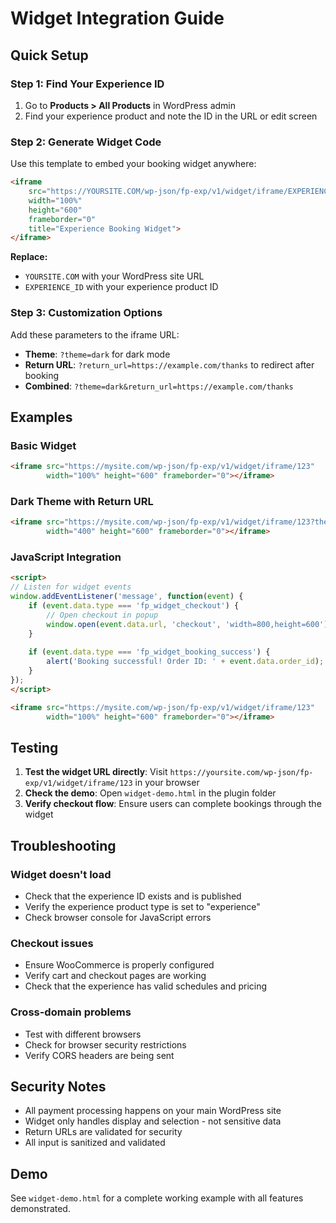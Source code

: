 # Widget Integration Guide

## Quick Setup

### Step 1: Find Your Experience ID
1. Go to **Products > All Products** in WordPress admin
2. Find your experience product and note the ID in the URL or edit screen

### Step 2: Generate Widget Code
Use this template to embed your booking widget anywhere:

```html
<iframe 
    src="https://YOURSITE.COM/wp-json/fp-exp/v1/widget/iframe/EXPERIENCE_ID"
    width="100%" 
    height="600" 
    frameborder="0"
    title="Experience Booking Widget">
</iframe>
```

**Replace:**
- `YOURSITE.COM` with your WordPress site URL
- `EXPERIENCE_ID` with your experience product ID

### Step 3: Customization Options

Add these parameters to the iframe URL:

- **Theme**: `?theme=dark` for dark mode
- **Return URL**: `?return_url=https://example.com/thanks` to redirect after booking
- **Combined**: `?theme=dark&return_url=https://example.com/thanks`

## Examples

### Basic Widget
```html
<iframe src="https://mysite.com/wp-json/fp-exp/v1/widget/iframe/123" 
        width="100%" height="600" frameborder="0"></iframe>
```

### Dark Theme with Return URL
```html
<iframe src="https://mysite.com/wp-json/fp-exp/v1/widget/iframe/123?theme=dark&return_url=https://partner.com/success" 
        width="400" height="600" frameborder="0"></iframe>
```

### JavaScript Integration
```html
<script>
// Listen for widget events
window.addEventListener('message', function(event) {
    if (event.data.type === 'fp_widget_checkout') {
        // Open checkout in popup
        window.open(event.data.url, 'checkout', 'width=800,height=600');
    }
    
    if (event.data.type === 'fp_widget_booking_success') {
        alert('Booking successful! Order ID: ' + event.data.order_id);
    }
});
</script>

<iframe src="https://mysite.com/wp-json/fp-exp/v1/widget/iframe/123" 
        width="100%" height="600" frameborder="0"></iframe>
```

## Testing

1. **Test the widget URL directly**: Visit `https://yoursite.com/wp-json/fp-exp/v1/widget/iframe/123` in your browser
2. **Check the demo**: Open `widget-demo.html` in the plugin folder
3. **Verify checkout flow**: Ensure users can complete bookings through the widget

## Troubleshooting

### Widget doesn't load
- Check that the experience ID exists and is published
- Verify the experience product type is set to "experience"
- Check browser console for JavaScript errors

### Checkout issues
- Ensure WooCommerce is properly configured
- Verify cart and checkout pages are working
- Check that the experience has valid schedules and pricing

### Cross-domain problems
- Test with different browsers
- Check for browser security restrictions
- Verify CORS headers are being sent

## Security Notes

- All payment processing happens on your main WordPress site
- Widget only handles display and selection - not sensitive data
- Return URLs are validated for security
- All input is sanitized and validated

## Demo

See `widget-demo.html` for a complete working example with all features demonstrated.